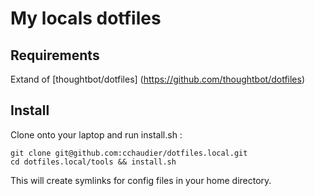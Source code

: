 My locals dotfiles
===================

Requirements
------------

Extand of [thoughtbot/dotfiles] (https://github.com/thoughtbot/dotfiles)

Install
-------

Clone onto your laptop and run install.sh :

	git clone git@github.com:cchaudier/dotfiles.local.git
	cd dotfiles.local/tools && install.sh

This will create symlinks for config files in your home directory.

